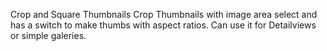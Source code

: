 Crop and Square ThumbnailsCrop Thumbnails with image area select and has a switch to make thumbs with aspect ratios. Can use it for Detailviews or simple galeries.